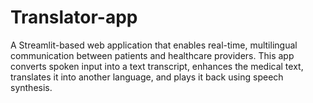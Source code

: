 # Translator-app

A Streamlit-based web application that enables real-time, multilingual communication between patients and healthcare providers. 
This app converts spoken input into a text transcript, enhances the medical text, translates it into another language, and plays it back using speech synthesis.
